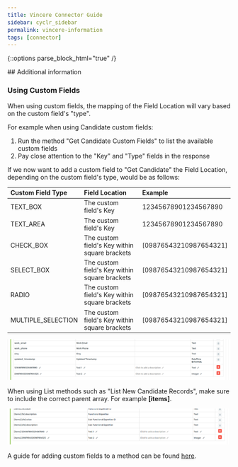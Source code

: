 ```yaml
---
title: Vincere Connector Guide
sidebar: cyclr_sidebar
permalink: vincere-information
tags: [connector]
---
```

{::options parse_block_html="true" /}
<section class="card">
## Additional information

### Using Custom Fields

When using custom fields, the mapping of the Field Location will vary based on the custom field's "type".

For example when using Candidate custom fields:

1. Run the method "Get Candidate Custom Fields" to list the available custom fields
2. Pay close attention to the "Key" and "Type" fields in the response

If we now want to add a custom field to "Get Candidate" the Field Location, depending on the custom field's type, would be as follows:

| Custom Field Type  | Field Location                                | Example                |
| :----------------- | :-------------------------------------------- | :--------------------- |
| TEXT_BOX           | The custom field's Key                        | 12345678901234567890   |
| TEXT_AREA          | The custom field's Key                        | 12345678901234567890   |
| CHECK_BOX          | The custom field's Key within square brackets | [09876543210987654321] |
| SELECT_BOX         | The custom field's Key within square brackets | [09876543210987654321] |
| RADIO              | The custom field's Key within square brackets | [09876543210987654321] |
| MULTIPLE_SELECTION | The custom field's Key within square brackets | [09876543210987654321] |

   ![custom fields for get methods](./images/vincere_custom_fields_1.png)

When using List methods such as "List New Candidate Records", make sure to include the correct parent array. For example **[items]**.

   ![custom fields for list methods](./images/vincere_custom_fields_2.png)
   
A guide for adding custom fields to a method can be found [here](https://docs.cyclr.com/adding-custom-fields).

</section>
